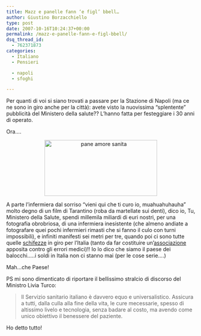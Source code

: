 ```yaml
---
title: Mazz e panelle fann ‘e figl’ bbell…
author: Giustino Borzacchiello
type: post
date: 2007-10-16T10:24:37+00:00
permalink: /mazz-e-panelle-fann-e-figl-bbell/
dsq_thread_id:
  - 762371873
categories:
  - Italiano
  - Pensieri

  - napoli
  - sfoghi

---
```

Per quanti di voi si siano trovati a passare per la Stazione di Napoli (ma ce ne sono in giro anche per la città): avete visto la nuovissima &#8220;splentente&#8221; pubblicità del Ministero della salute?? L&#8217;hanno fatta per festeggiare i 30 anni di operato.

Ora&#8230;.

<p style="text-align: center">
  <img src="https://i1.wp.com/giustinob.googlepages.com/paneamoresanitai.jpg?resize=300%2C149" title="pane amore sanita" alt="pane amore sanita" height="149" width="300" data-recalc-dims="1" />
</p>

A parte l&#8217;infermiera dal sorriso &#8220;vieni qui che ti curo io, muahuahuhauha&#8221; molto degno di un film di Tarantino (roba da martellate sui denti), dico io, Tu, Ministero della Salute, spendi millemila miliardi di euri nostri, per una fotografia obrobriosa, di una infermiera inesistente (che almeno andiate a fotografare quei pochi infermieri rimasti che si fanno il culo con turni impossibili), e infiniti manifesti sei metri per tre, quando poi ci sono tutte quelle [schifezze][1] in giro per l&#8217;Italia (tanto da far costituire un&#8217;[associazione][2] apposita contro gli errori medici)!! Io lo dico che siamo il paese dei balocchi&#8230;..i soldi in Italia non ci stanno mai (per le cose serie&#8230;.)

Mah&#8230;che Paese!

PS mi sono dimenticato di riportare il bellissimo stralcio di discorso del Ministro Livia Turco:

> Il Servizio sanitario italiano è davvero equo e universalistico. Assicura a tutti, dalla culla alla fine della vita, le cure mecessarie, spesso di altissimo livelo e tecnologia, senza badare al costo, ma avendo come unico obiettivo il benessere del paziente.

Ho detto tutto!

 [1]: http://www.corriere.it/Primo_Piano/Cronache/2004/09_Settembre/17/errorimedici.shtml
 [2]: http://www.malasanita.com/